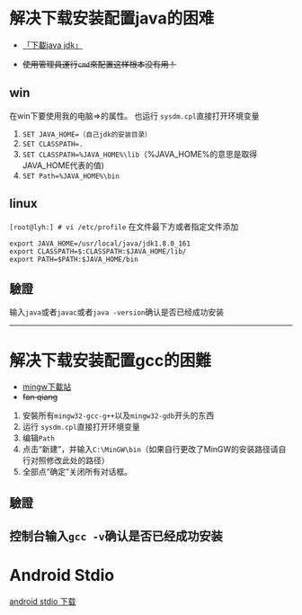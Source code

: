 # 解决下载安装配置java的困难

- [「下載java jdk」](https://www.oracle.com/technetwork/java/javase/downloads/jdk12-downloads-5295953.html)

- ~~使用管理員運行`cmd`來配置这样根本没有用！~~
## win
 在win下要使用我的电脑=>的属性。
 也运行 `sysdm.cpl`直接打开环境变量

 1. `SET JAVA_HOME=（自己jdk的安装目录）`
 2. `SET CLASSPATH=.`
 3. `SET CLASSPATH=%JAVA_HOME%\lib`（%JAVA_HOME%的意思是取得JAVA_HOME代表的值)
 4. `SET Path=%JAVA_HOME%\bin`
 ## linux
`[root@lyh:] # vi /etc/profile`
在文件最下方或者指定文件添加
```
export JAVA_HOME=/usr/local/java/jdk1.8.0_161
export CLASSPATH=$:CLASSPATH:$JAVA_HOME/lib/
export PATH=$PATH:$JAVA_HOME/bin
```

  ## 驗證

输入`java`或者`javac`或者`java -version`确认是否已经成功安装

---
# 解决下载安装配置gcc的困難

- [mingw下載站](http://www.mingw.org/)
- ~~fan qiang~~
1. 安裝所有`mingw32-gcc-g++`以及`mingw32-gdb`开头的东西
2. 运行 `sysdm.cpl`直接打开环境变量
3. 编辑`Path`
4. 点击“新建”，并输入`C:\MinGW\bin`（如果自行更改了MinGW的安装路径请自行对照修改此处的路径）
5. 全部点“确定”关闭所有对话框。
  ## 驗證
控制台输入`gcc -v`确认是否已经成功安装
---
# Android Stdio
[android stdio 下载](https://developer.android.com/training/basics/firstapp/creating-project)
